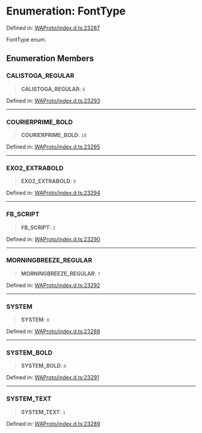 # Enumeration: FontType

Defined in: [WAProto/index.d.ts:23287](https://github.com/Fokusdotid/bail/blob/043003e0dc220c8f52aef36f90c7026f3a192427/WAProto/index.d.ts#L23287)

FontType enum.

## Enumeration Members

### CALISTOGA\_REGULAR

> **CALISTOGA\_REGULAR**: `8`

Defined in: [WAProto/index.d.ts:23293](https://github.com/Fokusdotid/bail/blob/043003e0dc220c8f52aef36f90c7026f3a192427/WAProto/index.d.ts#L23293)

***

### COURIERPRIME\_BOLD

> **COURIERPRIME\_BOLD**: `10`

Defined in: [WAProto/index.d.ts:23295](https://github.com/Fokusdotid/bail/blob/043003e0dc220c8f52aef36f90c7026f3a192427/WAProto/index.d.ts#L23295)

***

### EXO2\_EXTRABOLD

> **EXO2\_EXTRABOLD**: `9`

Defined in: [WAProto/index.d.ts:23294](https://github.com/Fokusdotid/bail/blob/043003e0dc220c8f52aef36f90c7026f3a192427/WAProto/index.d.ts#L23294)

***

### FB\_SCRIPT

> **FB\_SCRIPT**: `2`

Defined in: [WAProto/index.d.ts:23290](https://github.com/Fokusdotid/bail/blob/043003e0dc220c8f52aef36f90c7026f3a192427/WAProto/index.d.ts#L23290)

***

### MORNINGBREEZE\_REGULAR

> **MORNINGBREEZE\_REGULAR**: `7`

Defined in: [WAProto/index.d.ts:23292](https://github.com/Fokusdotid/bail/blob/043003e0dc220c8f52aef36f90c7026f3a192427/WAProto/index.d.ts#L23292)

***

### SYSTEM

> **SYSTEM**: `0`

Defined in: [WAProto/index.d.ts:23288](https://github.com/Fokusdotid/bail/blob/043003e0dc220c8f52aef36f90c7026f3a192427/WAProto/index.d.ts#L23288)

***

### SYSTEM\_BOLD

> **SYSTEM\_BOLD**: `6`

Defined in: [WAProto/index.d.ts:23291](https://github.com/Fokusdotid/bail/blob/043003e0dc220c8f52aef36f90c7026f3a192427/WAProto/index.d.ts#L23291)

***

### SYSTEM\_TEXT

> **SYSTEM\_TEXT**: `1`

Defined in: [WAProto/index.d.ts:23289](https://github.com/Fokusdotid/bail/blob/043003e0dc220c8f52aef36f90c7026f3a192427/WAProto/index.d.ts#L23289)
